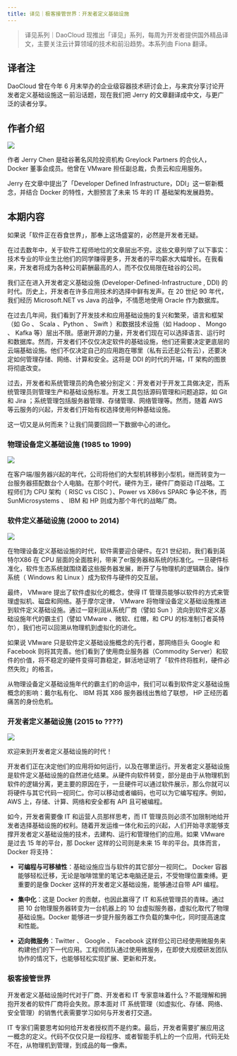 ```yaml
---
title: 译见｜极客接管世界：开发者定义基础设施
---
```


> 译见系列｜DaoCloud 现推出「译见」系列，每周为开发者提供国外精品译文，主要关注云计算领域的技术和前沿趋势。本系列由 Fiona 翻译。


## 译者注

DaoCloud 曾在今年 6 月末举办的企业级容器技术研讨会上，与来宾分享讨论开发者定义基础设施这一前沿话题，现在我们把 Jerry 的文章翻译成中文，与更广泛的读者分享。

## 作者介绍

![](http://7xi8kv.com5.z0.glb.qiniucdn.com/yijian-1-1.jpg)

作者 Jerry Chen 是硅谷著名风险投资机构 Greylock Partners 的合伙人，Docker 董事会成员。他曾在 VMware 担任副总裁，负责云和应用服务。

Jerry 在文章中提出了「Developer Defined Infrastructure，DDI」这一崭新概念，并结合 Docker 的特性，大胆预言了未来 15 年的 IT 基础架构发展趋势。

## 本期内容

如果说「软件正在吞食世界」，那奉上这场盛宴的，必然是开发者无疑。

在过去数年中，关于软件工程师地位的文章层出不穷。这些文章列举了以下事实：技术专业的毕业生比他们的同学赚得更多，开发者的平均薪水大幅增长。在我看来，开发者将成为各种公司薪酬最高的人，而不仅仅局限在硅谷的公司。

我们正在进入开发者定义基础设施 (Developer-Defined-Infrastructure , DDI) 的时代。历史上，开发者在许多应用技术的选择中鲜有发声。在 20 世纪 90 年代，我们经历 Microsoft.NET vs Java 的战争，不情愿地使用 Oracle 作为数据库。

在过去几年间，我们看到了开发技术和应用基础设施的复兴和繁荣，语言和框架（如 Go 、 Scala 、Python 、 Swift ）和数据技术设施（如 Hadoop 、 Mongo 、 Kafka 等）层出不限。感谢开源的力量，开发者们现在可以选择语言、运行时和数据库。然而，开发者们不仅仅决定软件的基础设施，他们还需要决定更底层的云端基础设施。他们不仅决定自己的应用跑在哪里（私有云还是公有云），还要决定如何管理存储、网络、计算和安全。这将是 DDI 的时代的开端，IT 架构的图景将彻底改变。

过去，开发者和系统管理员的角色被分别定义：开发者对于开发工具做决定，而系统管理员则管理生产和基础设施标准。开发工具包括源码管理和问题追踪，如 Git 和 Jira ；系统管理包括服务器管理、存储管理、网络管理等。然而，随着 AWS 等云服务的兴起，开发者们开始有权选择使用何种基础设施。

这一切又是从何而来？让我们简要回顾一下数据中心的进化。

### 物理设备定义基础设施 (1985 to 1999)

![](http://7xi8kv.com5.z0.glb.qiniucdn.com/yijian-1-2.png)

在客户端/服务器兴起的年代，公司将他们的大型机转移到小型机，继而转变为一台服务器搭配数台个人电脑。在那个时代，硬件为王，硬件厂商驱动 IT战略。工程师们为 CPU 架构（ RISC vs CISC ）、Power vs X86vs SPARC 争论不休，而 SunMicrosystems 、 IBM 和 HP 则成为那个年代的战略厂商。

### 软件定义基础设施 (2000 to 2014)

![](http://7xi8kv.com5.z0.glb.qiniucdn.com/yijian-1-3.jpg)

在物理设备定义基础设施的时代，软件需要迎合硬件。在21 世纪初，我们看到英特尔X86 在 CPU 层面的全面胜利，带来了er服务器和系统的标准化。一旦硬件标准化，软件生态系统就围绕着这些服务器发展，断开了与物理机的逻辑耦合。操作系统（ Windows 和 Linux ）成为软件与硬件的交互层。

最终， VMware 提出了软件虚拟化的概念，使得 IT 管理员能够以软件的方式来管理虚拟机、磁盘和网络。基于摩尔定律， VMware 将物理设备定义基础设施推进到软件定义基础设施。通过一窥利润从系统厂商（譬如 Sun ）流向到软件定义基础设施年代的霸主们（譬如 VMware 、微软、红帽，和 CPU 的标准制订者英特尔），我们也可以回溯从物理机到虚拟化的进化。

如果说 VMware 只是软件定义基础设施概念的先行者，那网络巨头 Google 和 Facebook 则将其完善。他们看到了使用商业服务器（Commodity Server）和软件的价值，将不稳定的硬件变得可靠稳定，鲜活地证明了「软件终将胜利，硬件必然失败」的格言。

从物理设备定义基础设施年代的霸主们的命运中，我们可以看到软件定义基础设施概念的影响：戴尔私有化、 IBM 将其 X86 服务器线出售给了联想， HP 正经历着痛苦的身份危机。

### 开发者定义基础设施 (2015 to ????)

![](http://7xi8kv.com5.z0.glb.qiniucdn.com/yijian-1-4.png)

欢迎来到开发者定义基础设施的时代！

开发者们正在决定他们的应用将如何运行，以及在哪里运行。开发者定义基础设施是软件定义基础设施的自然进化结果。从硬件向软件转变，部分是由于从物理机到软件的逻辑分离，更主要的原因在于，一旦硬件可以通过软件展示，那么你就可以将硬件与其它代码一视同仁。你可以移动或者编码，也可以为它编写程序。例如，AWS 上，存储、计算、网络和安全都有 API 且可被编程。

如今，开发者需要像 IT 和运营人员那样思考，而 IT 管理员则必须不加限制地给开发者选择基础设施的权利。随着开发运维一体化和云的兴起，人们开始寻求能够支撑开发者定义基础设施的技术，去建构、运行和管理他们的应用。如果 VMware 是过去 15 年的平台，那 Docker 这样的公司则是未来 15 年的平台。具体而言，Docker 将支持：

- **可编程与可移植性**：基础设施应当与软件的其它部分一视同仁。 Docker 容器能够轻松迁移，无论是咖啡馆里的笔记本电脑还是云，不受物理位置束缚。更重要的是像 Docker 这样的开发者定义基础设施，能够通过自带 API 编程。

- **集中化**：这是 Docker 的贡献，也因此赢得了 IT 和系统管理员的青睐。通过把 10 台物理服务器转变为一台机器上的 10 台虚拟服务器，虚拟化取代了物理基础设施。Docker 能够进一步提升服务器工作负载的集中化，同时提高速度和性能。

- **迈向微服务**：Twitter 、 Google 、 Facebook 这样但公司已经使用微服务来构建他们的下一代应用。工程师团队通过使用微服务，在即使大规模研发团队协作的情况下，也能够轻松实现扩展、更新和开发。

### 极客接管世界
开发者定义基础设施时代对于厂商、开发者和 IT 专家意味着什么？不能理解和拥抱开发者的软件厂商将会失败。原本面对 IT 系统管理（如虚拟化、存储、网络、安全管理）的销售代表需要学习如何与开发者打交道。

IT 专家们需要思考如何给开发者授权而不是约束。最后，开发者需要扩展应用这一概念的定义。代码不仅仅只是一段程序、或者智能手机上的一个应用，代码无处不在，从物理机到管理，到成品的每一像素。